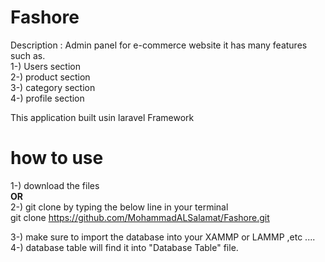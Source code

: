 # Fashore

Description : Admin panel for e-commerce website it has many features such as.<br>
1-) Users section <br>
2-) product section<br>
3-) category section<br>
4-) profile section<br>

This application built usin laravel Framework<br>

# how to use

1-) download the files<br>
<strong> OR</strong><br>
2-) git clone by typing the below line in your terminal<br>
git clone https://github.com/MohammadALSalamat/Fashore.git<br>

3-) make sure to import the database into your XAMMP or LAMMP ,etc ....<br>
4-) database table will find it into "Database Table" file.
